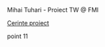 Mihai Tuhari - Proiect TW @ FMI

[Cerinte proiect](https://docs.google.com/document/d/1VYNEiDrV-O3utAk9xGYGcNRIUn4-pyowqZum82PxmBU/edit)

point 11